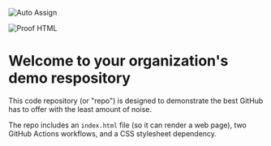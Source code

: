 ![Auto Assign](https://github.com/Conversational-AI-for-Mental-Health/demo-repository/actions/workflows/auto-assign.yml/badge.svg)

![Proof HTML](https://github.com/Conversational-AI-for-Mental-Health/demo-repository/actions/workflows/proof-html.yml/badge.svg)

# Welcome to your organization's demo respository
This code repository (or "repo") is designed to demonstrate the best GitHub has to offer with the least amount of noise.

The repo includes an `index.html` file (so it can render a web page), two GitHub Actions workflows, and a CSS stylesheet dependency.

